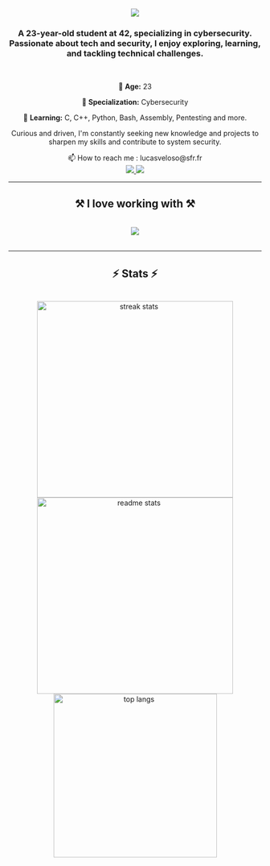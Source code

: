 <h1 align="center">
    <img src="https://readme-typing-svg.herokuapp.com/?font=Righteous&size=35&center=true&vCenter=true&width=500&height=70&duration=4000&lines=Hi+There!+👋;+I'm+Lucas+Veloso!;" />
</h1>

<h3 align="center">A 23-year-old student at 42, specializing in cybersecurity. Passionate about tech and security, I enjoy exploring, learning, and tackling technical challenges.</h3>

<br/>

<div align="center">
  
📍 **Age:** 23  

🎯 **Specialization:** Cybersecurity

🚀 **Learning:** C, C++, Python, Bash, Assembly, Pentesting and more.

Curious and driven, I'm constantly seeking new knowledge and projects to sharpen my skills and contribute to system security.

</div>

<div align="center"> 
    📫 How to reach me : lucasveloso@sfr.fr
    <br/>
  <a href="mailto:lucasveloso@sfr.fr">
    <img src="https://img.shields.io/badge/Gmail-333333?style=for-the-badge&logo=gmail&logoColor=red" />
  </a>
  <a href="https://www.linkedin.com/in/lucas-veloso-04211b230/" target="_blank">
    <img src="https://img.shields.io/badge/LinkedIn-0077B5?style=for-the-badge&logo=linkedin&logoColor=white" target="_blank" />
  </a>
</div>

  <hr/>

  <h2 align="center">⚒️ I love working with ⚒️</h2>
<br/>
<div align="center">
    <img src="https://skillicons.dev/icons?i=c,cpp,bash,git,python,linux,docker" />
</div>

<br/>
<hr/>
 
<h2 align="center">⚡ Stats ⚡</h2>
<br>
<div align=center>
  <img width=390 src="https://github-readme-streak-stats-salesp07.vercel.app/?user=Lucas-Ve&count_private=true&theme=react&border_radius=10" alt="streak stats"/>
  <img width=390 src="https://github-readme-stats-salesp07.vercel.app/api?username=Lucas-Ve&count_private=true&show_icons=true&theme=react&rank_icon=github&border_radius=10" alt="readme stats" />
  <br/>
  <img width=325 align="center" src="https://github-readme-stats-salesp07.vercel.app/api/top-langs/?username=Lucas-Ve&hide=HTML&langs_count=8&layout=compact&theme=react&border_radius=10&size_weight=0.5&count_weight=0.5&exclude_repo=github-readme-stats" alt="top langs" />
</div>

<br/><br/>
<!--
**Lucas-Ve/Lucas-Ve** is a ✨ _special_ ✨ repository because its `README.md` (this file) appears on your GitHub profile.

Here are some ideas to get you started:

- 🔭 I’m currently working on ...
- 🌱 I’m currently learning ...
- 👯 I’m looking to collaborate on ...
- 🤔 I’m looking for help with ...
- 💬 Ask me about ...
- 📫 How to reach me: ...
- 😄 Pronouns: ...
- ⚡ Fun fact: ...
-->
